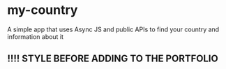 # my-country
A simple app that uses Async JS and public APIs to find your country and information about it

## !!!! STYLE BEFORE ADDING TO THE PORTFOLIO
